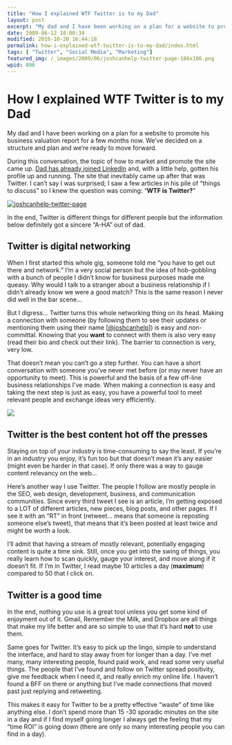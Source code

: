 ```yaml
---
title: "How I explained WTF Twitter is to my Dad"
layout: post
excerpt: "My dad and I have been working on a plan for a website to promote his business valuation report for a few months now. The site that inevitably came up that was Twitter."
date: 2009-06-12 18:00:34
modified: 2016-10-20 16:44:18
permalink: how-i-explained-wtf-twitter-is-to-my-dad/index.html
tags: [ "Twitter", "Social Media", "Marketing"]
featured_img: /_images/2009/06/joshcanhelp-twitter-page-186x186.png
wpid: 806
---
```


# How I explained WTF Twitter is to my Dad

My dad and I have been working on a plan for a website to promote his business valuation report for a few months now. We’ve decided on a structure and plan and we’re ready to move forward.

During this conversation, the topic of how to market and promote the site came up. [Dad has already joined LinkedIn](http://www.linkedin.com/in/danieljcunningham) and, with a little help, gotten his profile up and running. The site that inevitably came up after that was Twitter. I can’t say I was surprised; I saw a few articles in his pile of “things to discuss” so I knew the question was coming: “**WTF is Twitter?**”

[![joshcanhelp-twitter-page](/_images/2009/06/joshcanhelp-twitter-page.jpg "joshcanhelp-twitter-page")](http://twitter.com/joshcanhelp)

In the end, Twitter is different things for different people but the information below definitely got a sincere “A-HA” out of dad.

Twitter is digital networking
-----------------------------

When I first started this whole gig, someone told me “you have to get out there and network.” I’m a very social person but the idea of hob-gobbling with a bunch of people I didn’t know for business purposes made me queasy. Why would I talk to a stranger about a business relationship if I didn’t already know we were a good match? This is the same reason I never did well in the bar scene…

But I digress… Twitter turns this whole networking thing on its head. Making a connection with someone (by following them to see their updates or mentioning them using their name \[[@joshcanhelp](http://twitter.com/joshcanhelp)\]) is easy and non-committal. Knowing that you **want** to connect with them is also very easy (read their bio and check out their link). The barrier to connection is very, very low.

That doesn’t mean you can’t go a step further. You can have a short conversation with someone you’ve never met before (or may never have an opportunity to meet). This is powerful and the basis of a few off-line business relationships I’ve made. When making a connection is easy and taking the next step is just as easy, you have a powerful tool to meet relevant people and exchange ideas very efficiently.

![](/_images/2009/02/craig_tweet.jpg)

Twitter is the best content hot off the presses
-----------------------------------------------

Staying on top of your industry is time-consuming to say the least. If you’re in an industry you enjoy, it’s fun too but that doesn’t mean it’s any easier (might even be harder in that case). If only there was a way to gauge content relevancy on the web…

Here’s another way I use Twitter. The people I follow are mostly people in the SEO, web design, development, business, and communication communities. Since every third tweet I see is an article, I’m getting exposed to a LOT of different articles, new pieces, blog posts, and other pages. If I see it with an “RT” in front (retweet… means that someone is reposting someone else’s tweet), that means that it’s been posted at least twice and might be worth a look.

I’ll admit that having a stream of mostly relevant, potentially engaging content is quite a time sink. Still, once you get into the swing of things, you really learn how to scan quickly, gauge your interest, and move along if it doesn’t fit. If I’m in Twitter, I read maybe 10 articles a day (**maximum**) compared to 50 that I click on.

Twitter is a good time
----------------------

In the end, nothing you use is a great tool unless you get some kind of enjoyment out of it. Gmail, Remember the Milk, and Dropbox are all things that make my life better and are so simple to use that it’s hard **not** to use them.

Same goes for Twitter. It’s easy to pick up the lingo, simple to understand the interface, and hard to stay away from for longer than a day. I’ve met many, many interesting people, found paid work, and read some very useful things. The people that I’ve found and follow on Twitter spread positivity, give me feedback when I need it, and really enrich my online life. I haven’t found a BFF on there or anything but I’ve made connections that moved past just replying and retweeting.

This makes it easy for Twitter to be a pretty effective “waste” of time like anything else. I don’t spend more than 15 -30 sporadic minutes on the site in a day and if I find myself going longer I always get the feeling that my “time ROI” is going down (there are only so many interesting people you can find in a day).
